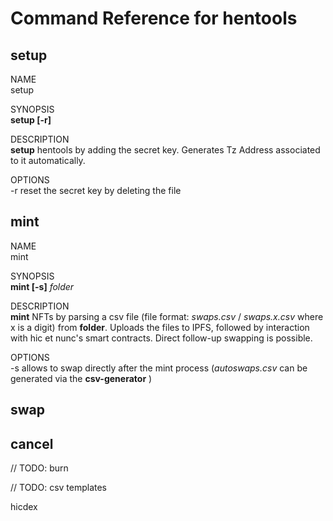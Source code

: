 # Command Reference for hentools

## setup

NAME  
setup

SYNOPSIS  
**setup [-r]**

DESCRIPTION  
**setup** hentools by adding the secret key.
Generates Tz Address associated to it automatically.

OPTIONS  
-r reset the secret key by deleting the file

## mint

NAME  
mint

SYNOPSIS  
**mint [-s]** *folder*

DESCRIPTION  
**mint** NFTs by parsing a csv file (file format: *swaps.csv* / *swaps.x.csv* where x is a digit) from **folder**. Uploads the files to IPFS, followed by interaction with hic et nunc's smart contracts. Direct follow-up swapping is possible.

OPTIONS  
-s allows to swap directly after the mint process (*autoswaps.csv* can be generated via the **csv-generator** )


## swap

## cancel

// TODO: burn

// TODO: csv templates

hicdex
